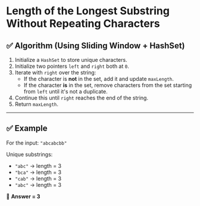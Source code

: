 # Length of the Longest Substring Without Repeating Characters

## ✅ Algorithm (Using Sliding Window + HashSet)

1. Initialize a `HashSet` to store unique characters.
2. Initialize two pointers `left` and `right` both at `0`.
3. Iterate with `right` over the string:
   - If the character is **not** in the set, add it and update `maxLength`.
   - If the character **is** in the set, remove characters from the set starting from `left` until it's not a duplicate.
4. Continue this until `right` reaches the end of the string.
5. Return `maxLength`.

---

## ✅ Example

For the input: `"abcabcbb"`

Unique substrings:
- `"abc"` → length = 3  
- `"bca"` → length = 3  
- `"cab"` → length = 3  
- `"abc"` → length = 3  

🔹 **Answer = 3**
